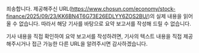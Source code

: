 죄송합니다. 제공해주신 URL(https://www.chosun.com/economy/stock-finance/2025/09/23/KK6BN4T6G73E26EDLYY6ZOS2BU/)의 실제 내용을 읽어올 수 없습니다. 따라서 해당 기사를 바탕으로 요약 보고서를 작성해 드릴 수 없습니다.

기사 내용을 직접 확인하여 요약 보고서를 작성하려면, 기사의 텍스트 내용을 직접 제공해주시거나 접근 가능한 다른 URL을 알려주시면 감사하겠습니다.
